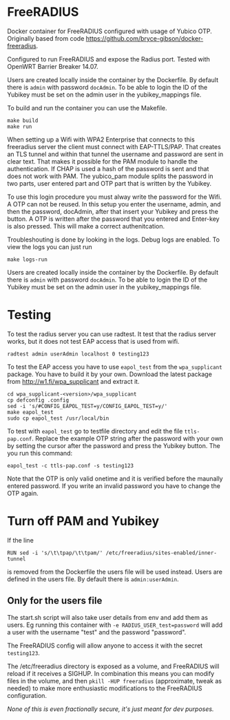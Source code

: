 FreeRADIUS
==========


Docker container for FreeRADIUS configured with usage of Yubico OTP. Originally based
from code <https://github.com/bryce-gibson/docker-freeradius>.

Configured to run FreeRADIUS and expose the Radius port. Tested with OpenWRT Barrier Breaker 14.07.

Users are created locally inside the container by the Dockerfile.
By default there is `admin` with password `docAdmin`. To be able to login 
the ID of the Yubikey must be set on the admin user in the yubikey_mappings file.

To build and run the container you can use the Makefile.

	make build
	make run

When setting up a Wifi with WPA2 Enterprise that connects to this freeradius server
the client must connect with EAP-TTLS/PAP. That creates an TLS tunnel and within that 
tunnel the username and password are sent in clear text. That makes it possible for
the PAM module to handle the authentication. If CHAP is used a hash of the password
is sent and that does not work with PAM. The yubico_pam module splits the password
in two parts, user entered part and OTP part that is written by the Yubikey.

To use this login procedure you must alway write the password for the Wifi. A OTP
can not be reused. In this setup you enter the username, admin, and then the password,
docAdmin, after that insert your Yubikey and press the button. A OTP is written after the
password that you entered and Enter-key is also pressed. This will make a correct
authenitcation. 

Troubleshouting is done by looking in the logs. Debug logs are enabled. To view the logs
you can just run

	make logs-run

Users are created locally inside the container by the Dockerfile.
By default there is `admin` with password `docAdmin`. To be able to login 
the ID of the Yubikey must be set on the admin user in the yubikey_mappings file.

# Testing

To test the radius server you can use radtest. It test that the radius server works, 
but it does not test EAP access that is used from wifi.

	radtest admin userAdmin localhost 0 testing123

To test the EAP access you have to use `eapol_test` from the `wpa_supplicant` package.
You have to build it by your own. 
Download the latest package from <http://w1.fi/wpa_supplicant> and extract it.

	cd wpa_supplicant-<version>/wpa_supplicant
	cp defconfig .config
	sed -i 's/#CONFIG_EAPOL_TEST=y/CONFIG_EAPOL_TEST=y/'
	make eapol_test
	sudo cp eapol_test /usr/local/bin

To test with `eapol_test` go to testfile directory and edit the file `ttls-pap.conf`.
Replace the example OTP string after the password with your own by setting the cursor 
after the password and press the Yubikey button. The you run this command:

	eapol_test -c ttls-pap.conf -s testing123

Note that the OTP is only valid onetime and it is verified before the maunally entered
password. If you write an invalid password you have to change the OTP again.

# Turn off PAM and Yubikey

If the line

	RUN sed -i 's/\t\tpap/\t\tpam/' /etc/freeradius/sites-enabled/inner-tunnel

is removed from the Dockerfile the users file will be used instead.
Users are defined in the users file. By default there is `admin:userAdmin`.

## Only for the users file

The start.sh script will also take user details from env and add them as users.
Eg running this container with `-e RADIUS_USER_test=password` will add a user
with the username "test" and the password "password".

The FreeRADIUS config will allow anyone to access it with the secret
`testing123`.


The /etc/freeradius directory is exposed as a volume, and FreeRADIUS will
reload if it receives a SIGHUP. In combination this means you can modify files
in the volume, and then `pkill -HUP freeradius` (approximate, tweak as needed)
to make more enthusiastic modifications to the FreeRADIUS configuration.

_None of this is even fractionally secure, it's just meant for dev purposes._
